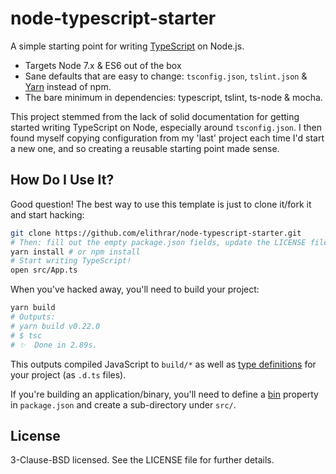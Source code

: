 # node-typescript-starter

A simple starting point for writing [TypeScript](https://www.typescriptlang.org/) on Node.js.

* Targets Node 7.x & ES6 out of the box
* Sane defaults that are easy to change: `tsconfig.json`, `tslint.json` & [Yarn](https://yarnpkg.com/) instead of npm.
* The bare minimum in dependencies: typescript, tslint, ts-node & mocha.

This project stemmed from the lack of solid documentation for getting started writing TypeScript on Node, especially around `tsconfig.json`. I then found myself copying configuration from my 'last' project each time I'd start a new one, and so creating a reusable starting point made sense.

## How Do I Use It?

Good question! The best way to use this template is just to clone it/fork it and start hacking:

```sh
git clone https://github.com/elithrar/node-typescript-starter.git
# Then: fill out the empty package.json fields, update the LICENSE file
yarn install # or npm install
# Start writing TypeScript!
open src/App.ts
```

When you've hacked away, you'll need to build your project:

```sh
yarn build
# Outputs:
# yarn build v0.22.0
# $ tsc
# ✨  Done in 2.89s.
```

This outputs compiled JavaScript to `build/*` as well as [type definitions](https://www.typescriptlang.org/docs/handbook/declaration-files/publishing.html) for your project (as `.d.ts` files).

If you're building an application/binary, you'll need to define a [bin](https://docs.npmjs.com/files/package.json#bin) property in `package.json` and create a sub-directory under `src/`.

## License

3-Clause-BSD licensed. See the LICENSE file for further details.
